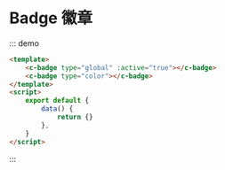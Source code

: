 # Badge 徽章

::: demo
```html
<template>
	<c-badge type="global" :active="true"></c-badge>
	<c-badge type="color"></c-badge>
</template>
<script>
	export default {
		data() {
			return {}
		},
	}
</script>
```
:::
